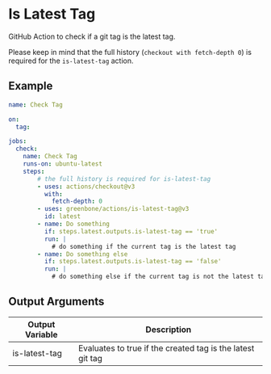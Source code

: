 # Is Latest Tag

GitHub Action to check if a git tag is the latest tag.

Please keep in mind that the full history (`checkout with fetch-depth 0`) is
required for the `is-latest-tag` action.

## Example

```yml
name: Check Tag

on:
  tag:

jobs:
  check:
    name: Check Tag
    runs-on: ubuntu-latest
    steps:
        # the full history is required for is-latest-tag
        - uses: actions/checkout@v3
          with:
            fetch-depth: 0
        - uses: greenbone/actions/is-latest-tag@v3
          id: latest
        - name: Do something
          if: steps.latest.outputs.is-latest-tag == 'true'
          run: |
            # do something if the current tag is the latest tag
        - name: Do something else
          if: steps.latest.outputs.is-latest-tag == 'false'
          run: |
            # do something else if the current tag is not the latest tag
```

## Output Arguments

|Output Variable|Description|
|---------------|-----------|
| is-latest-tag | Evaluates to true if the created tag is the latest git tag |
